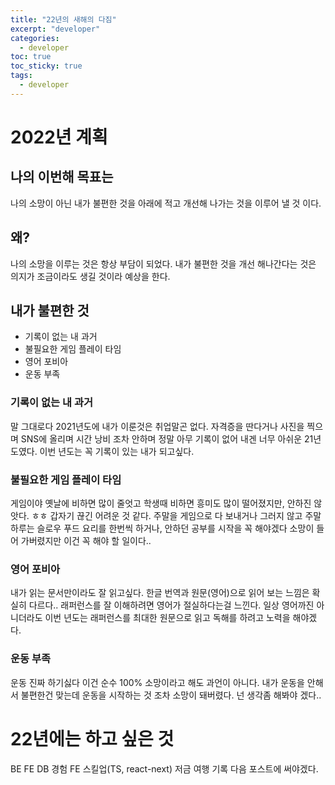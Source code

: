 ```yaml
---
title: "22년의 새해의 다짐"
excerpt: "developer"
categories:
  - developer
toc: true
toc_sticky: true
tags:
  - developer
---
```


# 2022년 계획

## 나의 이번해 목표는

나의 소망이 아닌 내가 불편한 것을 아래에 적고 개선해 나가는 것을 이루어 낼 것 이다.

## 왜?

나의 소망을 이루는 것은 항상 부담이 되었다.
내가 불편한 것을 개선 해나간다는 것은 의지가 조금이라도 생길 것이라 예상을 한다.

## 내가 불편한 것

- 기록이 없는 내 과거
- 불필요한 게임 플레이 타임
- 영어 포비아
- 운동 부족

### 기록이 없는 내 과거

말 그대로다
2021년도에 내가 이룬것은 취업말곤 없다.
자격증을 딴다거나 사진을 찍으며 SNS에 올리며 시간 낭비 조차 안하며 정말 아무 기록이 없어 내겐 너무 아쉬운 21년도였다.
이번 년도는 꼭 기록이 있는 내가 되고싶다.

### 불필요한 게임 플레이 타임

게임이야 옛날에 비하면 많이 줄엇고 학생때 비하면 흥미도 많이 떨어졌지만,
안하진 않앗다. ㅎㅎ 갑자기 끊긴 어려운 것 같다.
주말을 게임으로 다 보내거나 그러지 않고
주말 하루는 슬로우 푸드 요리를 한번씩 하거나,
안하던 공부를 시작을 꼭 해야겠다
소망이 들어 가버렸지만
이건 꼭 해야 할 일이다..

### 영어 포비아

내가 읽는 문서만이라도 잘 읽고싶다.
한글 번역과 원문(영어)으로 읽어 보는 느낌은 확실히 다르다..
래퍼런스를 잘 이해하려면 영어가 절실하다는걸 느낀다.
일상 영어까진 아니더라도 이번 년도는 래퍼런스를 최대한 원문으로 읽고 독해를 하려고 노력을 해야겠다.

### 운동 부족

운동 진짜 하기싫다
이건 순수 100% 소망이라고 해도 과언이 아니다.
내가 운동을 안해서 불편한건 맞는데 운동을 시작하는 것 조차 소망이 돼버렸다.
넌 생각좀 해봐야 겠다..

# 22년에는 하고 싶은 것

BE FE DB 경험
FE 스킬업(TS, react-next)
저금
여행
기록
다음 포스트에 써야겠다.
